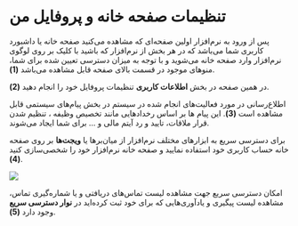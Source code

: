 # تنظیمات صفحه خانه و پروفایل من

پس از ورود به نرم‌افزار اولین صفحه‌ای که مشاهده می‌کنید صفحه خانه یا داشبورد کاربری شما می‌باشد که در هر بخش از نرم‌افزار که باشید با کلیک بر روی لوگوی نرم‌افزار وارد صفحه خانه می‌شوید و با توجه به میزان دسترسی تعیین شده برای شما، منوهای موجود در قسمت بالای صفحه قابل مشاهده می‌باشد **(1)**.

در همین صفحه در بخش **اطلاعات کاربری** تنظیمات پروفایل خود را انجام دهید **(2)**.


اطلاع‌رسانی در مورد فعالیت‌های انجام شده در سیستم در بخش پیام‌های سیستمی قابل مشاهده است **(3)**.
این پیام ها بر اساس رخدادهایی مانند تخصیص وظیفه ، تنظیم شدن قرار ملاقات، تایید و رد آیتم مالی و ... برای شما ایجاد می‌شوند. 

برای دسترسی سریع به ابزارهای مختلف نرم‌افزار از میان‌برها یا **ویجت‌ها** بر روی صفحه خانه حساب کاربری خود استفاده نمایید و صفحه خانه نرم‌افزار خود را شخصی‌سازی کنید **(4)**.


![](Homepage.png)

امکان دسترسی سریع جهت مشاهده لیست تماس‌های دریافتی و یا شماره‌گیری تماس، مشاهده لیست پیگیری و یادآوری‌هایی که برای خود ثبت کرده‌اید در **نوار دسترسی سریع** وجود دارد **(5)**.
